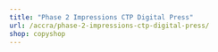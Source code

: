 ```yaml
---
title: "Phase 2 Impressions CTP Digital Press"
url: /accra/phase-2-impressions-ctp-digital-press/
shop: copyshop
---
```

